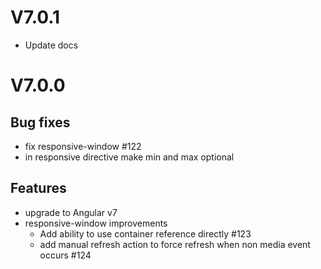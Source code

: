 # V7.0.1
 - Update docs

# V7.0.0
## Bug fixes
 - fix responsive-window #122
 - in responsive directive make min and max optional

## Features
 - upgrade to Angular v7
 - responsive-window improvements
   - Add ability to use container reference directly #123
   - add manual refresh action to force refresh when non media event occurs #124


